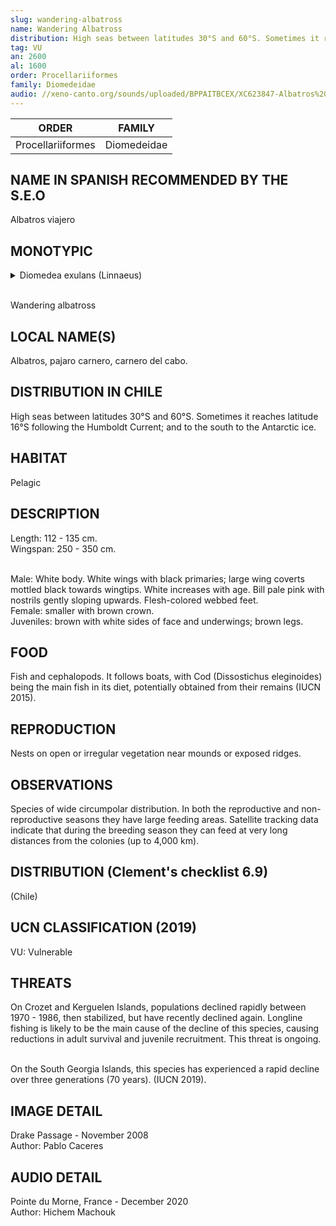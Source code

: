 ```yaml
---
slug: wandering-albatross
name: Wandering Albatross
distribution: High seas between latitudes 30°S and 60°S. Sometimes it reaches latitude 16°S following the Humboldt Current; and to the south to the Antarctic ice.
tag: VU
an: 2600
al: 1600
order: Procellariiformes
family: Diomedeidae
audio: //xeno-canto.org/sounds/uploaded/BPPAITBCEX/XC623847-Albatros%20hurleur.mp3
---
```


| ORDER             | FAMILY      |
| ----------------- | ----------- |
| Procellariiformes | Diomedeidae |

## NAME IN SPANISH RECOMMENDED BY THE S.E.O

Albatros viajero

## MONOTYPIC

<details>
<summary>Diomedea exulans (Linnaeus)</summary><br>

Diomedea (G) = Diomedes, Greek mythological warrior whose companions became seabirds.<br>
exul (L - exsula) = exile, stranger.<br>
-ans (L) = "related to" suffix.<br><br>

Diomedes (Greek warrior) in exile.

</details><br>

Wandering albatross

## LOCAL NAME(S)

Albatros, pajaro carnero, carnero del cabo.

## DISTRIBUTION IN CHILE

High seas between latitudes 30°S and 60°S. Sometimes it reaches latitude 16°S following the Humboldt Current; and to the south to the Antarctic ice.

## HABITAT

Pelagic

## DESCRIPTION

Length: 112 - 135 cm.<br>
Wingspan: 250 - 350 cm.<br><br>

Male: White body. White wings with black primaries; large wing coverts mottled black towards wingtips. White increases with age. Bill pale pink with nostrils gently sloping upwards. Flesh-colored webbed feet.<br>
Female: smaller with brown crown.<br>
Juveniles: brown with white sides of face and underwings; brown legs.

## FOOD

Fish and cephalopods. It follows boats, with Cod (Dissostichus eleginoides) being the main fish in its diet, potentially obtained from their remains (IUCN 2015).

## REPRODUCTION

Nests on open or irregular vegetation near mounds or exposed ridges.

## OBSERVATIONS

Species of wide circumpolar distribution. In both the reproductive and non-reproductive seasons they have large feeding areas. Satellite tracking data indicate that during the breeding season they can feed at very long distances from the colonies (up to 4,000 km).

## DISTRIBUTION (Clement's checklist 6.9)

(Chile)

## UCN CLASSIFICATION (2019)

VU: Vulnerable

## THREATS

On Crozet and Kerguelen Islands, populations declined rapidly between 1970 - 1986, then stabilized, but have recently declined again. Longline fishing is likely to be the main cause of the decline of this species, causing reductions in adult survival and juvenile recruitment. This threat is ongoing.<br><br>

On the South Georgia Islands, this species has experienced a rapid decline over three generations (70 years).
(IUCN 2019).

## IMAGE DETAIL

Drake Passage - November 2008<br>
Author: Pablo Caceres

## AUDIO DETAIL

Pointe du Morne, France - December 2020<br>
Author: Hichem Machouk
